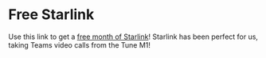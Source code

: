 # Free Starlink

Use this link to get a [free month of Starlink](https://www.starlink.com/residential?referral=RC-3151848-46875-75&app_source=share)! Starlink has been perfect for us, taking Teams video calls from the Tune M1!